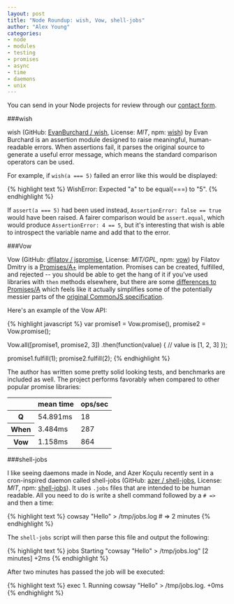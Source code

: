 ```yaml
---
layout: post
title: "Node Roundup: wish, Vow, shell-jobs"
author: "Alex Young"
categories:
- node
- modules
- testing
- promises
- async
- time
- daemons
- unix
---
```


<div class="intro">
You can send in your Node projects for review through our <a href="/contact.html">contact form</a>.
</div>

###wish

wish (GitHub: [EvanBurchard / wish](https://github.com/evanburchard/wish), License: _MIT_, npm: [wish](https://npmjs.org/package/wish)) by Evan Burchard is an assertion module designed to raise meaningful, human-readable errors.  When assertions fail, it parses the original source to generate a useful error message, which means the standard comparison operators can be used.

For example, if `wish(a === 5)` failed an error like this would be displayed:

{% highlight text %}
WishError:
  Expected "a" to be equal(===) to "5".
{% endhighlight %}

If `assert(a === 5)` had been used instead, `AssertionError: false == true` would have been raised.  A fairer comparison would be `assert.equal`, which would produce `AssertionError: 4 == 5`, but it's interesting that wish is able to introspect the variable name and add that to the error.

###Vow

Vow (GitHub: [dfilatov / jspromise](https://github.com/dfilatov/jspromise), License: _MIT/GPL_, npm: [vow](https://npmjs.org/package/vow)) by Filatov Dmitry is a [Promises/A+](https://github.com/promises-aplus/promises-spec) implementation.  Promises can be created, fulfilled, and rejected -- you should be able to get the hang of it if you've used libraries with `then` methods elsewhere, but there are some [differences to Promises/A](https://github.com/promises-aplus/promises-spec/blob/master/differences-from-promises-a.md) which feels like it actually simplifies some of the potentially messier parts of the [original CommonJS specification](http://wiki.commonjs.org/wiki/Promises/A).

Here's an example of the Vow API:

{% highlight javascript %}
var promise1 = Vow.promise(),
    promise2 = Vow.promise();

Vow.all([promise1, promise2, 3])
  .then(function(value) {
    // value is [1, 2, 3]
  });

promise1.fulfill(1);
promise2.fulfill(2);
{% endhighlight %}

The author has written some pretty solid looking tests, and benchmarks are included as well.  The project performs favorably when compared to other popular promise libraries:

<table>
  <thead>
    <tr><th>&nbsp;</th><th>mean time</th><th>ops/sec</th></tr>
  </thead>
  <tbody>
    <tr>
      <th>Q</th><td>54.891ms</td><td>18</td>
    </tr>
    <tr>
      <th>When</th><td>3.484ms</td><td>287</td>
    </tr>
    <tr>
      <th>Vow</th><td>1.158ms</td><td>864</td>
    </tr>
  </tbody>
</table>

###shell-jobs

I like seeing daemons made in Node, and Azer Koçulu recently sent in a cron-inspired daemon called shell-jobs (GitHub: [azer / shell-jobs](https://github.com/azer/shell-jobs), License: _MIT_, npm: [shell-jobs](https://npmjs.org/package/shell-jobs)).  It uses `.jobs` files that are intended to be human readable.  All you need to do is write a shell command followed by a `# =>` and then a time:

{% highlight text %}
cowsay "Hello" > /tmp/jobs.log # => 2 minutes
{% endhighlight %}

The `shell-jobs` script will then parse this file and output the following:

{% highlight text %}
  jobs Starting "cowsay "Hello" > /tmp/jobs.log" [2 minutes] +2ms
{% endhighlight %}

After two minutes has passed the job will be executed:

{% highlight text %}
  exec 1. Running cowsay "Hello" > /tmp/jobs.log. +0ms
{% endhighlight %}


